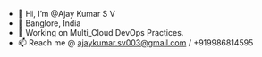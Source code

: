 - 👋 Hi, I’m @Ajay Kumar S V
- 🌱 Banglore, India
- 👀 Working on Multi_Cloud DevOps Practices.
- 📫 Reach me @ ajaykumar.sv003@gmail.com / +919986814595

<!---
We4-A4/We4-A4 is a ✨ special ✨ repository because its `README.md` (this file) appears on your GitHub profile.
You can click the Preview link to take a look at your changes.
--->
